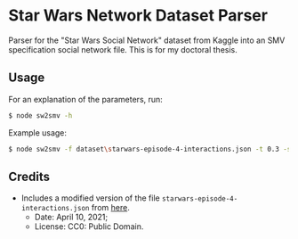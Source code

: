 # Star Wars Network Dataset Parser

Parser for the "Star Wars Social Network" dataset from Kaggle into an SMV specification social network file. This is for my doctoral thesis.

## Usage

For an explanation of the parameters, run:

```bash
$ node sw2smv -h
```

Example usage:

```bash
$ node sw2smv -f dataset\starwars-episode-4-interactions.json -t 0.3 -s -l "G F agents[8] = behavior" > output.smv
```

## Credits

- Includes a modified version of the file `starwars-episode-4-interactions.json` from [here](https://www.kaggle.com/ruchi798/star-wars).
  - Date: April 10, 2021;
  - License: CC0: Public Domain.

